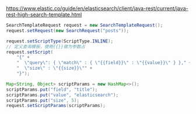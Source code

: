 https://www.elastic.co/guide/en/elasticsearch/client/java-rest/current/java-rest-high-search-template.html



```java
SearchTemplateRequest request = new SearchTemplateRequest();
request.setRequest(new SearchRequest("posts")); 

request.setScriptType(ScriptType.INLINE);
// 定义查询模板，使用{{}}做为参数占
request.setScript( 
    "{" +
    "  \"query\": { \"match\" : { \"{{field}}\" : \"{{value}}\" } }," +
    "  \"size\" : \"{{size}}\"" +
    "}");

Map<String, Object> scriptParams = new HashMap<>();
scriptParams.put("field", "title");
scriptParams.put("value", "elasticsearch");
scriptParams.put("size", 5);
request.setScriptParams(scriptParams); 
```

